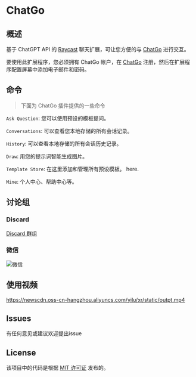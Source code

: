 # ChatGo

## 概述

基于 ChatGPT API 的 [Raycast](https://raycast.com/) 聊天扩展，可让您方便的与 [ChatGo](http://www.chatgo.pro/) 进行交互。

要使用此扩展程序，您必须拥有 ChatGo 帐户，在 [ChatGo](http://www.chatgo.pro/) 注册，然后在扩展程序配置屏幕中添加电子邮件和密码。

## 命令
> 下面为 ChatGo 插件提供的一些命令

`Ask Question`: 您可以使用预设的模板提问。

`Conversations`: 可以查看您本地存储的所有会话记录。

`History`: 可以查看本地存储的所有会话历史记录。

`Draw`: 用您的提示词智能生成图片。

`Template Store`: 在这里添加和管理所有预设模板。
here.

`Mine`: 个人中心、帮助中心等。


## 讨论组
### Discard
[Discard 群组](https://discord.gg/BQWU9fePM2)

### 微信
![微信](https://newscdn.oss-cn-hangzhou.aliyuncs.com/yilu/xr/static/wechat.jpg)

## 使用视频

https://newscdn.oss-cn-hangzhou.aliyuncs.com/yilu/xr/static/outpt.mp4


## Issues
有任何意见或建议欢迎提出issue

## License
该项目中的代码是根据 [MIT 许可证](LICENSE) 发布的。
